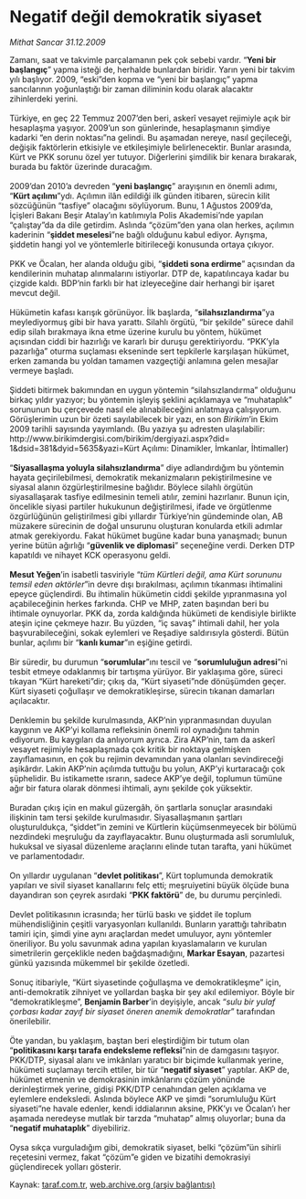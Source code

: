 # Negatif değil demokratik siyaset

*Mithat Sancar 31.12.2009*

<div class="yazi">Zamanı, saat ve takvimle parçalamanın pek çok sebebi vardır. “<b>Yeni bir başlangıç</b>” yapma isteği de, herhalde bunlardan biridir. Yarın yeni bir takvim yılı başlıyor. 2009, “eski”den kopma ve “yeni bir başlangıç” yapma sancılarının yoğunlaştığı bir zaman diliminin kodu olarak alacaktır zihinlerdeki yerini. <br/><br/>Türkiye, en geç 22 Temmuz 2007’den beri, askerî vesayet rejimiyle açık bir hesaplaşma yaşıyor. 2009’un son günlerinde, hesaplaşmanın şimdiye kadarki “en derin noktası”na gelindi. Bu aşamadan nereye, nasıl geçileceği, değişik faktörlerin etkisiyle ve etkileşimiyle belirlenecektir. Bunlar arasında, Kürt ve PKK sorunu özel yer tutuyor. Diğerlerini şimdilik bir kenara bırakarak, burada bu faktör üzerinde duracağım. <br/><br/>2009’dan 2010’a devreden “<b>yeni başlangıç</b>” arayışının en önemli adımı, “<b>Kürt açılımı</b>”ydı. Açılımın ilân edildiği ilk günden itibaren, sürecin kilit sözcüğünün “tasfiye” olacağını söylüyorum. Bunu, 1 Ağustos 2009’da, İçişleri Bakanı Beşir Atalay’ın katılımıyla Polis Akademisi’nde yapılan “çalıştay”da da dile getirdim. Aslında “çözüm”den yana olan herkes, açılımın kaderinin “<b>şiddet meselesi</b>”ne bağlı olduğunu kabul ediyor. Ayrışma, şiddetin hangi yol ve yöntemlerle bitirileceği konusunda ortaya çıkıyor. <br/><br/>PKK ve Öcalan, her alanda olduğu gibi, “<b>şiddeti sona erdirme</b>” açısından da kendilerinin muhatap alınmalarını istiyorlar. DTP de, kapatılıncaya kadar bu çizgide kaldı. BDP’nin farklı bir hat izleyeceğine dair herhangi bir işaret mevcut değil. <br/><br/>Hükümetin kafası karışık görünüyor. İlk başlarda, “<b>silahsızlandırma</b>”ya meylediyormuş gibi bir hava yarattı. Silahlı örgütü, “bir şekilde” sürece dahil edip silah bırakmaya ikna etme üzerine kurulu bu yöntem, hükümet açısından ciddi bir hazırlığı ve kararlı bir duruşu gerektiriyordu. “PKK’yla pazarlığa” oturma suçlaması ekseninde sert tepkilerle karşılaşan hükümet, erken zamanda bu yoldan tamamen vazgeçtiği anlamına gelen mesajlar vermeye başladı. <br/><br/>Şiddeti bitirmek bakımından en uygun yöntemin “silahsızlandırma” olduğunu birkaç yıldır yazıyor; bu yöntemin işleyiş şeklini açıklamaya ve “muhataplık” sorununun bu çerçevede nasıl ele alınabileceğini anlatmaya çalışıyorum. Görüşlerimin uzun bir özeti sayılabilecek bir yazı, en son <i>Birikim</i>’in Ekim 2009 tarihli sayısında yayımlandı. (Bu yazıya şu adresten ulaşılabilir: http://www.birikimdergisi.com/birikim/dergiyazi.aspx?did= 1&amp;dsid=381&amp;dyid=5635&amp;yazi=Kürt Açılımı: Dinamikler, İmkanlar, İhtimaller) <br/><br/>“<b>Siyasallaşma yoluyla silahsızlandırma</b>” diye adlandırdığım bu yöntemin hayata geçirilebilmesi, demokratik mekanizmaların pekiştirilmesine ve siyasal alanın özgürleştirilmesine bağlıdır. Böylece silahlı örgütün siyasallaşarak tasfiye edilmesinin temeli atılır, zemini hazırlanır. Bunun için, öncelikle siyasi partiler hukukunun değiştirilmesi, ifade ve örgütlenme özgürlüğünün geliştirilmesi gibi yıllardır Türkiye’nin gündeminde olan, AB müzakere sürecinin de doğal unsurunu oluşturan konularda etkili adımlar atmak gerekiyordu. Fakat hükümet bugüne kadar buna yanaşmadı; bunun yerine bütün ağırlığı “<b>güvenlik ve diplomasi</b>” seçeneğine verdi. Derken DTP kapatıldı ve nihayet KCK operasyonu geldi.<b> <br/><br/>Mesut Yeğen</b>’in isabetli tasviriyle “<i>tüm Kürtleri değil, ama Kürt sorununu temsil eden aktörler</i>”in devre dışı bırakılması, açılımın tıkanması ihtimalini epeyce güçlendirdi. Bu ihtimalin hükümetin ciddi şekilde yıpranmasına yol açabileceğinin herkes farkında. CHP ve MHP, zaten başından beri bu ihtimale oynuyorlar. PKK da, zorda kaldığında hükümeti de kendisiyle birlikte ateşin içine çekmeye hazır. Bu yüzden, “iç savaş” ihtimali dahil, her yola başvurabileceğini, sokak eylemleri ve Reşadiye saldırısıyla gösterdi. Bütün bunlar, açılımı bir “<b>kanlı kumar</b>”ın eşiğine getirdi. <br/><br/>Bir süredir, bu durumun “<b>sorumlular</b>”ını tescil ve “<b>sorumluluğun adresi</b>”ni tesbit etmeye odaklanmış bir tartışma yürüyor. Bir yaklaşıma göre, süreci tıkayan “Kürt hareketi”dir; çıkış da, “Kürt siyaseti”nde dönüşümden geçer. Kürt siyaseti çoğullaşır ve demokratikleşirse, sürecin tıkanan damarları açılacaktır. <br/><br/>Denklemin bu şekilde kurulmasında, AKP’nin yıpranmasından duyulan kaygının ve AKP’yi kollama refleksinin önemli rol oynadığını tahmin ediyorum. Bu kaygıları da anlıyorum ayrıca. Zira AKP’nin, tam da askerî vesayet rejimiyle hesaplaşmada çok kritik bir noktaya gelmişken zayıflamasının, en çok bu rejimin devamından yana olanları sevindireceği aşikârdır. Lakin AKP’nin açılımda tuttuğu bu yolun, AKP’yi kurtaracağı çok şüphelidir. Bu istikamette ısrarın, sadece AKP’ye değil, toplumun tümüne ağır bir fatura olarak dönmesi ihtimali, aynı şekilde çok yüksektir. <br/><br/>Buradan çıkış için en makul güzergâh, ön şartlarla sonuçlar arasındaki ilişkinin tam tersi şekilde kurulmasıdır. Siyasallaşmanın şartları oluşturuldukça, “şiddet”in zemini ve Kürtlerin küçümsenmeyecek bir bölümü nezdindeki meşruluğu da zayıflayacaktır. Bunu oluşturmada asli sorumluluk, hukuksal ve siyasal düzenleme araçlarını elinde tutan tarafta, yani hükümet ve parlamentodadır. <br/><br/>On yıllardır uygulanan “<b>devlet politikası</b>”, Kürt toplumunda demokratik yapıları ve sivil siyaset kanallarını felç etti; meşruiyetini büyük ölçüde buna dayandıran son çeyrek asırdaki “<b>PKK faktörü</b>” de, bu durumu perçinledi. <br/><br/>Devlet politikasının icrasında; her türlü baskı ve şiddet ile toplum mühendisliğinin çeşitli varyasyonları kullanıldı. Bunların yarattığı tahribatın tamiri için, şimdi yine aynı araçlardan medet umuluyor, aynı yöntemler öneriliyor. Bu yolu savunmak adına yapılan kıyaslamaların ve kurulan simetrilerin gerçeklikle neden bağdaşmadığını, <b>Markar Esayan</b>, pazartesi günkü yazısında mükemmel bir şekilde özetledi. <br/><br/>Sonuç itibariyle, “Kürt siyasetinde çoğullaşma ve demokratikleşme” için, anti-demokratik zihniyet ve yollardan başka bir şey akıl edilemiyor. Böyle bir “demokratikleşme”, <b>Benjamin Barber</b>’in deyişiyle, ancak “<i>sulu bir yulaf çorbası kadar zayıf bir siyaset öneren anemik demokratlar</i>” tarafından önerilebilir. <br/><br/>Öte yandan, bu yaklaşım, baştan beri eleştirdiğim bir tutum olan “<b>politikasını karşı tarafa endeksleme refleksi</b>”nin de damgasını taşıyor. PKK/DTP, siyasal alanı ve imkânları yaratıcı bir biçimde kullanmak yerine, hükümeti suçlamayı tercih ettiler, bir tür “<b>negatif siyaset</b>” yaptılar. AKP de, hükümet etmenin ve demokrasinin imkânlarını çözüm yönünde derinleştirmek yerine, gidişi PKK/DTP cenahından gelen açıklama ve eylemlere endeksledi. Aslında böylece AKP ve şimdi “sorumluluğu Kürt siyaseti”ne havale edenler, kendi iddialarının aksine, PKK’yı ve Öcalan’ı her aşamada neredeyse mutlak bir tarzda “muhatap” almış oluyorlar; buna da “<b>negatif muhataplık</b>” diyebiliriz. <br/><br/>Oysa sıkça vurguladığım gibi, demokratik siyaset, belki “çözüm”ün sihirli reçetesini vermez, fakat “çözüm”e giden ve bizatihi demokrasiyi güçlendirecek yolları gösterir.</div>

Kaynak: [taraf.com.tr](http://taraf.com.tr:80/makale/9296.htm), [web.archive.org (arşiv bağlantısı)](http://web.archive.org/web/20100331040614/http://taraf.com.tr:80/makale/9296.htm)
